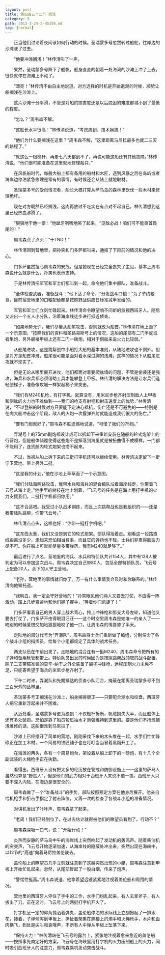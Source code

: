```yaml
---
layout: post
title: 第四百五十二节 搁浅
category: 5
path: 2013-3-24-5-45200.md
tag: [normal]
---
```


　　正当他们讨论着夜间该如何行动的时候，圣瑞蒙多号忽然转过船舵，往岸边的沙滩驶了过去。

　　“他要冲滩搁浅！”林传清叫了一声。

　　果然，圣瑞蒙多号降下了船帆，船身直直的朝着一处海湾的沙滩上冲了上去，很快就停在海滩上不动了。

　　“漂亮！”林传清不由自主地说道。对方选择的时机是开始退潮的时候，顺势让船搁浅在沙滩上。

　　这片沙滩十分平滑，不管是对船的损害度还是以后脱困的难度都减小到了最低的程度。

　　“怎么？”周韦森不解。

　　“这船长水平很高！”林传清说道，“考虑周到，技术娴熟！”

　　“他们为什么要搁浅在这里？”周韦森不解，“这里距离马尼拉最多也就二三天的路程了。”

　　“就这么一根桅杆，再走七八天都到不了，再说可能这船还有其他故障。”林传清说，“他们很可能准备在这里就地修理船只。”

　　在风帆船时代，每艘大船上都有备用的船材和木匠，遇到风暴之后在岛屿或者海岸边停泊紧急修理是常有的事情，有时候还会从陆上就地取材。

　　圣瑞蒙多号的受创情况看，船长大概打算从萨马岛的森林里砍伐一些木材来修理桅杆。

　　现在对方既然已经搁浅，这肉再放过不吃实在有点对不起自己。林传清想到这里已经热血沸腾了。

　　“狠狠地干他一票！”他龇牙咧嘴地笑了起来，“见敌必战！咱们可不能畏首畏尾的！”

　　周韦森点了点头：“干TND！”

　　林传清回到营地里，把孙笑和门多萨都叫来，通报了下目前的情况和他的决心。

　　门多萨虽然担心周韦森的安危，但是她现在已经完全丧失了主见，基本上周韦森说什么就是什么，孙笑也表示支持。

　　于是林传清把军官和军士们都叫到一起，命令他们集中部队，准备战斗。

　　“全体检查武器，准备战斗！”他下达了命令，“分发战斗口粮！”为了节约粮食，目前宿营地里的口粮配给都是按照野战供应日标准减半发给的。

　　军官和军士们立刻忙碌起来。林传清命令瞭望哨不间断的监视西班牙人。随后又派出一个五人小分队，沿着海岸线徒步进行抵近侦查。

　　“如果地势允许，我们尽量从船尾攻击，否则就改为船首。”林传清在地上画了一个示意图，“按照我们的资料和圣路易斯号上的情况，这船的尾部有二门半蛇或者隼炮，另外艉楼甲板上还有二门一磅炮，相对于侧舷来说火力比较弱。”

　　从船尾进攻，这是跳帮战中小船打大船的基本准则，从陆地进攻也不例外。但是对方是船首冲滩，船尾很可能是面对着水深过胸的浅滩，这样的情况下从船尾进攻就不现实了。

　　但是无论从哪里展开进攻，他们都面对着要爬舷墙的问题，不管是偷袭还是强攻，海兵和水兵都必须借助工具才能攀登上甲板。林传清的解决方法是让水兵们造轻便梯子，准备像攻城一样架起梯子来突击。

　　“我们有M240机枪，有打字机。就算没有，用米尼步枪齐射压制敌人上甲板和侧舷的火力也不难做到——我们的枪支有射程和射击速度上的优势，”林传清说，“不过登船的时候对方只要能下定决心抵抗，伤亡还是不可避免的——特别是在向大船冲击这个阶段，敌人的火炮一次霰弹齐射就能造成我们很大的伤亡。”

　　“要有门炮就好了。”周韦森不胜遗憾地说道，“可惜了我们的75炮。”

　　弄潮号上的75mm副炮都设计成可以拆卸下来重新安装在随船的轮式炮架上的行营炮，但是船体倾覆使得这些炮不是掉落到海里就是被扭曲得不成模样，一门都不能用了，连货舱内轮式炮架也捞不起来。

　　不过，当初从船上拆下来的三挺打字机还可以继续使用。林传清决定留下一挺守卫营地。带上另外二挺。

　　“这是我的计划，”他在沙地上草草画了一个示意图。

　　“我们分陆海两路攻击，我带水兵和海兵的混合编队沿着海岸线走，你带着飞云号从海上走。”他手里的树枝在地上划着，“飞云号的任务是在海上用打字机的火力支援我们。二挺打字机都归你用。”

　　“这不合适吧。我受过小队战术训练，而且上次跳帮战也是我组织的——还是我带陆队跳帮，你带飞云号。”

　　林传清点点头，这样也好：“你带一挺打字机吧。”

　　“这东西太重，我们又没捞到它的轮式炮架。部队得抬着走。别看这一段路直线距离没多少，走起来恐怕相当费事，而且它的弹药也不轻，士兵们非累得筋疲力尽不可。你在船上可就能尽量多带弹药。我有M240就足够了。”

　　最后进行了点名，营地里的海兵、水兵和特侦队共计154人，其中有128人被判定为可以参加这次战斗。周韦森决定自己带80人，包括全部特侦队员，飞云号上配备20人。余下的人守卫营地。

　　“老孙，营地里的事情就归你了。万一有什么事情我会及时和你联系的。”林传清向他嘱托道。

　　“我明白，我一定会守好营地的！”孙笑眼见他们两人又要去打仗，不由得一阵激动，踏上几步紧紧地和他们握了握手，“等着你们凯旋了！”

　　门多萨看着自己的男人穿上战术背心，挎上冲锋枪和那支大号左轮，知道他又要去打仗了，门多萨不由得眼泪汪汪——这个时空里周韦森是她唯一的亲人了——吻别的时候爱恨交加地狠狠地咬了他一口，让周韦森的嘴唇肿了半天。

　　走陆地的部分代号为“弄潮队”，周韦森将士兵们重新做了编组，分别任命了各个战斗小组的指挥员，给每个小组都规定了具体的战术任务。

　　两支队伍在午前出发了。走陆地的混合连有一挺M240，周韦森命令把所有的子弹和备用枪管都带上。特侦队员出发的时候因为是按照跳帮战领取的战斗配置，除了二支带瞄准镜的莫辛-纳干之外全装备了蝎子冲锋枪，远程压制火力未免不足，只能寄希望于海兵的米尼步枪齐射了。

　　下午二时许，弄潮队和先期抵达的侦查小队汇合，掩蔽在距离圣瑞蒙多号不到三百米外的丛林里。

　　圣瑞蒙多号正搁浅在沙滩上，船身搁得很正——只要配合潮水和绞盘，西班牙人把它重新浮起来并不困难。

　　从近处看，圣瑞蒙多号更为狼狈：不仅桅杆折断，帆缆损失大半，而且船体上还有多处破损。恐怕是靠了船员轮班抽水才勉强维持到这里的。要是他们不抢滩搁浅维修的话，这船很难到马尼拉了。

　　沙滩上已经摆开了简单的营地，刚刚采伐下来的木头堆在一起，水手们忙忙碌碌正在加工木材，一个简易的铁匠铺子也在叮叮当当冒着黑烟开工了。

　　在海滩的两头，各有一个简易炮台，架设着从船上卸下的一磅炮，有十几个全副武装的火绳枪手正在执勤。

　　看得出，西班牙人没有把太多的经历放在警戒和防御设施上——这里的萨马人虽然也算是“野蛮人”，但是他们的武力相对于西班牙人来说不值一提。西班牙人只要不深入内陆，在海边是很安全的。

　　周韦森做了一个“准备战斗”的手势。部队按照预定方案在他身后展开。他亲自给机枪手和狙击手指定了射击阵位，又再一次的检查了各战斗小组的准备情况。

　　对讲机发出了咔咔声，周韦森拿了起来。

　　“老周！我们已经到位了，在过去估计就得被他们的瞭望员看到了。行动不？”

　　周韦森深吸一口气，说：“开始行动！”

　　炎热而安静的萨马岛中午的海岸线上突然响起了发动机的轰鸣声。随着柴油机的突突声，飞云号开始逐渐加速，从海岸线的隐蔽处冲出来，突然出现在海峡中，以12节的“高速”向着马尼拉盖伦驶去。

　　盖伦船上的瞭望员几乎立刻就注意到了这艘突然出现的小艇，周韦森注意到甲板上开始忙乱起来。忽然，从尾部冒起了一股白烟，传来了炮声。

　　“警惕性挺高。”周韦森说道。他拿着望远镜紧紧地注视着盖伦船和周围的情况。

　　营地里的西班牙人停住了手中的工作，水手们纷乱起来，有人去拿斧子，有人拔出了刀。正在这时，飞云号上的两挺打字机开火了。

　　打字机呈一定的仰角抛洒着弹丸，盖伦船停泊的水际线上立刻掀起了一排水花，接着，子弹倾泻到甲板上，撕扯着聚集在艉楼上的炮手和火绳枪手，木片和血肉横飞，到处是尖叫和哀嚎声，不断有人中弹从甲板上坠落下来。

　　“保持火力！”林传清站在飞云号的露台上，紧张地注视着愈来愈近的盖伦船——按照事先商定好的方案，飞云号在海峡里用打字机的火力压制船上的火力，同时吸引西班牙人的注意力，周韦森乘机发动突击战斗。
